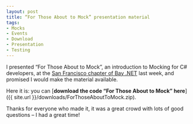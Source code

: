 ```yaml
---
layout: post
title: “For Those About to Mock” presentation material
tags:
- Mocks
- Events
- Download
- Presentation
- Testing
---
```


I presented “For Those About to Mock”, an introduction to Mocking for C# developers, at the [San Francisco chapter of Bay .NET](http://www.meetup.com/BayNET/events/60218172/) last week, and promised I would make the material available.  

Here it is: you can [**download the code “For Those About to Mock” here**]({{ site.url }}/downloads/ForThoseAboutToMock.zip).

Thanks for everyone who made it, it was a great crowd with lots of good questions – I had a great time!
